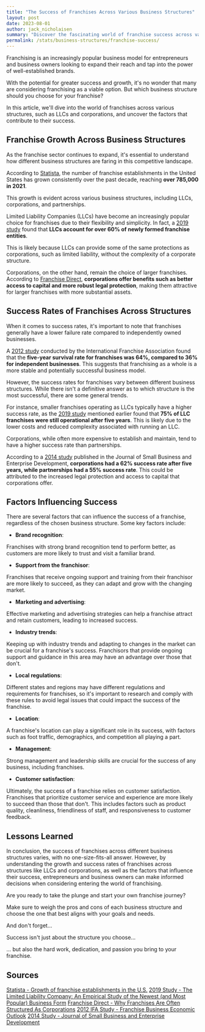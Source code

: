 ```yaml
---
title: "The Success of Franchises Across Various Business Structures"
layout: post
date: 2023-08-01
author: jack_nicholaisen
summary: "Discover the fascinating world of franchise success across various business structures in this in-depth article. Uncover the secrets behind franchise growth and success rates, as well as the factors that influence them. Don't miss out on these critical insights that could help you make the best decision for your own franchise journey - READ ON!"
permalink: /stats/business-structures/franchise-success/
---
```


Franchising is an increasingly popular business model for entrepreneurs and business owners looking to expand their reach and tap into the power of well-established brands. 

With the potential for greater success and growth, it's no wonder that many are considering franchising as a viable option. But which business structure should you choose for your franchise? 

In this article, we'll dive into the world of franchises across various structures, such as LLCs and corporations, and uncover the factors that contribute to their success.

## Franchise Growth Across Business Structures

As the franchise sector continues to expand, it's essential to understand how different business structures are faring in this competitive landscape. 

According to [Statista](https://www.statista.com/statistics/196619/growth-of-franchise-establishments-in-the-us-since-2007/), the number of franchise establishments in the United States has grown consistently over the past decade, reaching **over 785,000 in 2021**.

This growth is evident across various business structures, including LLCs, corporations, and partnerships.

Limited Liability Companies (LLCs) have become an increasingly popular choice for franchises due to their flexibility and simplicity. In fact, a [2019 study](https://papers.ssrn.com/sol3/papers.cfm?abstract_id=3440804) found that **LLCs account for over 60% of newly formed franchise entities**.

This is likely because LLCs can provide some of the same protections as corporations, such as limited liability, without the complexity of a corporate structure.

Corporations, on the other hand, remain the choice of larger franchises. According to [Franchise Direct](https://www.franchisedirect.com/blog/why-franchises-are-often-structured-as-corporations/), **corporations offer benefits such as better access to capital and more robust legal protection**, making them attractive for larger franchises with more substantial assets.

## Success Rates of Franchises Across Structures

When it comes to success rates, it's important to note that franchises generally have a lower failure rate compared to independently owned businesses.

A [2012 study](https://www.franchise.org/sites/default/files/Franchise%20Business%20Economic%20Outlook%20May%202012_0.pdf) conducted by the International Franchise Association found that the **five-year survival rate for franchises was 64%, compared to 36% for independent businesses**. This suggests that franchising as a whole is a more stable and potentially successful business model.

However, the success rates for franchises vary between different business structures. While there isn't a definitive answer as to which structure is the most successful, there are some general trends.

For instance, smaller franchises operating as LLCs typically have a higher success rate, as the [2019 study](https://papers.ssrn.com/sol3/papers.cfm?abstract_id=3440804) mentioned earlier found that **75% of LLC franchises were still operational after five years**. This is likely due to the lower costs and reduced complexity associated with running an LLC.

Corporations, while often more expensive to establish and maintain, tend to have a higher success rate than partnerships.

According to a [2014 study](https://www.emerald.com/insight/content/doi/10.1108/JSBED-10-2013-0143/full/html) published in the Journal of Small Business and Enterprise Development, **corporations had a 62% success rate after five years, while partnerships had a 55% success rate**. This could be attributed to the increased legal protection and access to capital that corporations offer.

## Factors Influencing Success

There are several factors that can influence the success of a franchise, regardless of the chosen business structure. Some key factors include:

-   **Brand recognition**: 

Franchises with strong brand recognition tend to perform better, as customers are more likely to trust and visit a familiar brand.

-   **Support from the franchisor**: 

Franchises that receive ongoing support and training from their franchisor are more likely to succeed, as they can adapt and grow with the changing market.

-   **Marketing and advertising**: 

Effective marketing and advertising strategies can help a franchise attract and retain customers, leading to increased success.

-  **Industry trends**: 

Keeping up with industry trends and adapting to changes in the market can be crucial for a franchise's success. Franchisors that provide ongoing support and guidance in this area may have an advantage over those that don't.

-   **Local regulations**: 

Different states and regions may have different regulations and requirements for franchises, so it's important to research and comply with these rules to avoid legal issues that could impact the success of the franchise.

-   **Location**: 

A franchise's location can play a significant role in its success, with factors such as foot traffic, demographics, and competition all playing a part.

-   **Management**: 

Strong management and leadership skills are crucial for the success of any business, including franchises.

-   **Customer satisfaction**: 

Ultimately, the success of a franchise relies on customer satisfaction. Franchises that prioritize customer service and experience are more likely to succeed than those that don't. This includes factors such as product quality, cleanliness, friendliness of staff, and responsiveness to customer feedback.

## Lessons Learned

In conclusion, the success of franchises across different business structures varies, with no one-size-fits-all answer. However, by understanding the growth and success rates of franchises across structures like LLCs and corporations, as well as the factors that influence their success, entrepreneurs and business owners can make informed decisions when considering entering the world of franchising.

Are you ready to take the plunge and start your own franchise journey? 

Make sure to weigh the pros and cons of each business structure and choose the one that best aligns with your goals and needs. 

And don't forget...

Success isn't just about the structure you choose...

... but also the hard work, dedication, and passion you bring to your franchise.

## Sources

[Statista - Growth of franchise establishments in the U.S.](https://www.statista.com/statistics/196619/growth-of-franchise-establishments-in-the-us-since-2007/)
[2019 Study - The Limited Liability Company: An Empirical Study of the Newest (and Most Popular) Business Form](https://papers.ssrn.com/sol3/papers.cfm?abstract_id=3440804)
[Franchise Direct - Why Franchises Are Often Structured As Corporations](https://www.franchisedirect.com/blog/why-franchises-are-often-structured-as-corporations/)
[2012 IFA Study - Franchise Business Economic Outlook](https://www.franchise.org/sites/default/files/Franchise%20Business%20Economic%20Outlook%20May%202012_0.pdf)
[2014 Study - Journal of Small Business and Enterprise Development](https://www.emerald.com/insight/content/doi/10.1108/JSBED-10-2013-0143/full/html)